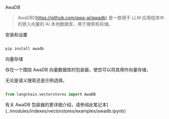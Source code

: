 AwaDB



>AwaDB](https://github.com/awa-ai/awadb) 是一款用于 LLM 应用程序中的嵌入向量的 AI 本地数据库，用于搜索和存储。



安装和设置



```bash

pip install awadb

```





向量存储



存在一个围绕 AwaDB 向量数据库的包装器，使您可以将其用作向量存储，

无论是语义搜索还是示例选择。



```python

from langchain.vectorstores import AwaDB

```



有关 AwaDB 包装器的更详细介绍，请参阅此笔记本](../modules/indexes/vectorstores/examples/awadb.ipynb）

